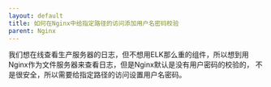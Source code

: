```yaml
---
layout: default
title: 如何在Nginx中给指定路径的访问添加用户名密码校验
parent: Nginx
---
```


我们想在线查看生产服务器的日志，但不想用ELK那么重的组件，所以想到用Nginx作为文件服务器来查看日志，但是Nginx默认是没有用户密码的校验的，
不是很安全，所以需要给指定路径的访问设置用户名密码。

